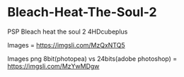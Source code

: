 # Bleach-Heat-The-Soul-2

PSP Bleach heat the soul 2 4HDcubeplus

Images = https://imgsli.com/MzQxNTQ5

Images png 8bit(photopea) vs 24bits(adobe photoshop) = https://imgsli.com/MzYwMDgw
